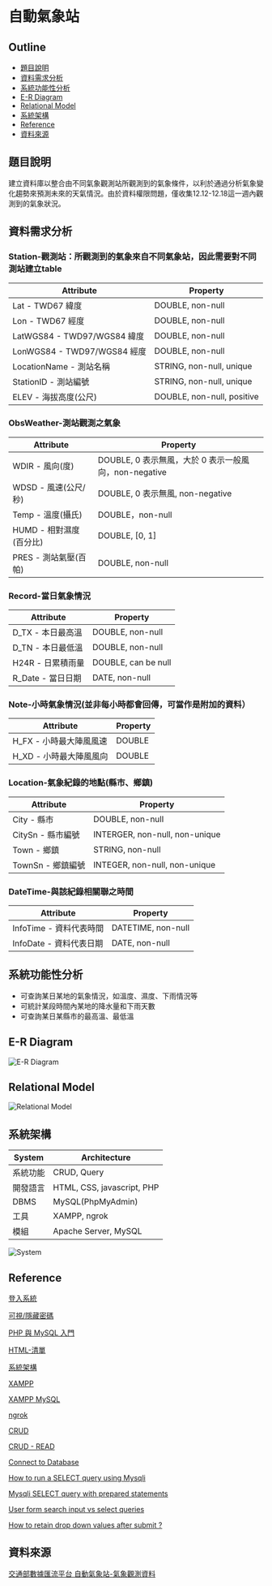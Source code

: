 # 自動氣象站 

## Outline
- [題目說明](#題目說明)
- [資料需求分析](#資料需求分析)
- [系統功能性分析](#系統功能性分析)
- [E-R Diagram](#E-R-Diagram)
- [Relational Model](#Relational-Model)
- [系統架構](#系統架構)
- [Reference](#Reference)
- [資料來源](#資料來源)


## 題目說明 
建立資料庫以整合由不同氣象觀測站所觀測到的氣象條件，以利於通過分析氣象變化趨勢來預測未來的天氣情況。由於資料權限問題，僅收集12.12-12.18這一週內觀測到的氣象狀況。 

## 資料需求分析 
### Station-觀測站：所觀測到的氣象來自不同氣象站，因此需要對不同測站建立table 
| Attribute | Property |
| --------- | -------- |
| Lat - TWD67 緯度 | DOUBLE, non-null |
| Lon - TWD67 經度 | DOUBLE, non-null | 
| LatWGS84 - TWD97/WGS84 緯度 | DOUBLE, non-null | 
| LonWGS84 - TWD97/WGS84 經度 | DOUBLE, non-null | 
| LocationName - 測站名稱 | STRING, non-null, unique | 
| StationID - 測站編號 | STRING, non-null, unique | 
| ELEV - 海拔高度(公尺) | DOUBLE, non-null, positive | 

 

### ObsWeather-測站觀測之氣象 
| Attribute | Property |
| --------- | -------- |
| WDIR - 風向(度) | DOUBLE, 0 表示無風，大於 0 表示一般風向，non-negative | 
| WDSD - 風速(公尺/秒) | DOUBLE, 0 表示無風, non-negative | 
| Temp - 溫度(攝氏) | DOUBLE，non-null | 
| HUMD - 相對濕度(百分比) | DOUBLE, [0, 1] | 
| PRES - 測站氣壓(百帕) | DOUBLE, non-null | 

 

### Record-當日氣象情況 
| Attribute | Property |
| --------- | -------- |
| D_TX - 本日最高溫 | DOUBLE, non-null | 
| D_TN - 本日最低溫 | DOUBLE, non-null | 
| H24R - 日累積雨量 | DOUBLE, can be null | 
| R_Date - 當日日期 | DATE, non-null | 



### Note-小時氣象情況(並非每小時都會回傳，可當作是附加的資料） 
| Attribute | Property |
| --------- | -------- |
| H_FX - 小時最大陣風風速 | DOUBLE | 
| H_XD - 小時最大陣風風向 | DOUBLE | 



### Location-氣象紀錄的地點(縣市、鄉鎮) 
| Attribute | Property |
| --------- | -------- |
| City - 縣市 | DOUBLE, non-null | 
| CitySn - 縣市編號 | INTERGER, non-null, non-unique | 
| Town - 鄉鎮 | STRING, non-null | 
| TownSn - 鄉鎮編號 | INTEGER, non-null, non-unique  | 



### DateTime-與該紀錄相關聯之時間 
| Attribute | Property |
| --------- | -------- |
| InfoTime - 資料代表時間 | DATETIME, non-null | 
| InfoDate - 資料代表日期 | DATE, non-null | 

## 系統功能性分析 

+ 可查詢某日某地的氣象情況，如溫度、濕度、下雨情況等
+ 可統計某段時間內某地的降水量和下雨天數
+ 可查詢某日某縣市的最高溫、最低溫 

## E-R Diagram
![E-R Diagram](ER.png)

## Relational Model
![Relational Model](Relational.png)

## 系統架構
| System   | Architecture                 |
|----------|------------------------------|
| 系統功能 | CRUD,  Query                 |
| 開發語言 |  HTML, CSS, javascript, PHP  |
| DBMS     | MySQL(PhpMyAdmin)            |
| 工具     | XAMPP, ngrok                 |
| 模組     | Apache Server, MySQL         |

![System](System.png)

## Reference

[登入系統](http://www.tastones.com/zh-tw/tutorial/php/php-mysql-login-system)

[可視/隱藏密碼](https://github.com/jiangxh1992/HTML5InputDemo)

[PHP 與 MySQL 入門](http://web.nuu.edu.tw/~ychwang/962PHP/Ch05-Hwang.pdf)

[HTML-清單](https://ithelp.ithome.com.tw/articles/10239506)

[系統架構](https://drive.google.com/file/d/1RePZHXuMjtmKXMBDZAjX5FZJBWGrhv-c/view)

[XAMPP](https://www.kjnotes.com/devtools/54)

[XAMPP MySQL](https://a091234765.pixnet.net/blog/post/403781468-%5B%E7%B6%B2%E9%A0%81%E6%8A%80%E5%B7%A7%E5%AD%B8%E7%BF%92%E7%AD%86%E8%A8%98%5Dxampp-mysql%E7%99%BB%E5%85%A5%E8%A8%AD%E7%BD%AE)

[ngrok](https://www.youtube.com/watch?v=7TeJlvTRa8g)

[CRUD](https://ithelp.ithome.com.tw/articles/10206716)

[CRUD - READ](https://ithelp.ithome.com.tw/articles/10206254)

[Connect to Database](https://ithelp.ithome.com.tw/articles/10206076)

[How to run a SELECT query using Mysqli](https://phpdelusions.net/mysqli_examples/select)

[Mysqli SELECT query with prepared statements](https://phpdelusions.net/mysqli_examples/prepared_select)

[User form search input vs select queries](https://stackoverflow.com/questions/56813530/when-to-use-prepared-statements-in-php-mysqli-user-form-search-input-vs-selec)


[How to retain drop down values after submit ?](https://www.daniweb.com/programming/web-development/threads/380050/how-to-retain-drop-down-values-after-submit#post1636019)

## 資料來源

[交通部數據匯流平台 自動氣象站-氣象觀測資料](https://ticp.motc.gov.tw/ConvergeProj/dataService/viewdata?setId=00974&title=%E8%87%AA%E5%8B%95%E6%B0%A3%E8%B1%A1%E7%AB%99-%E6%B0%A3%E8%B1%A1%E8%A7%80%E6%B8%AC%E8%B3%87%E6%96%99&metadata=00974)
